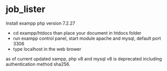 # job_lister

Install exampp
php version 7.2.27

- cd exampp/htdocs than place your document in htdocs folder
- run exampp control panel, start module apache and mysql, default port 3306
- type localhost in the web brower

as of current updated xampp, php v8 and mysql v8 is deprecated including authentication method sha256.
